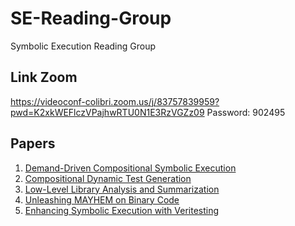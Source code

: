 # SE-Reading-Group
Symbolic Execution Reading Group

## Link Zoom
https://videoconf-colibri.zoom.us/j/83757839959?pwd=K2xkWEFlczVPajhwRTU0N1E3RzVGZz09
    Password: 902495


## Papers
1. [Demand-Driven Compositional Symbolic Execution](https://link.springer.com/chapter/10.1007/978-3-540-78800-3_28)
2. [Compositional Dynamic Test Generation](https://dl.acm.org/doi/pdf/10.1145/1190216.1190226)
3. [Low-Level Library Analysis and Summarization](https://link.springer.com/chapter/10.1007/978-3-540-73368-3_10)
4. [Unleashing MAYHEM on Binary Code](https://users.ece.cmu.edu/~aavgerin/papers/mayhem-oakland-12.pdf)
5. [Enhancing Symbolic Execution with Veritesting](https://dl.acm.org/doi/pdf/10.1145/2927924)
